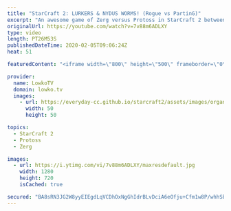```yaml
---
title: "StarCraft 2: LURKERS & NYDUS WORMS! (Rogue vs PartinG)"
excerpt: "An awesome game of Zerg versus Protoss in StarCraft 2 between the previous world champion Rogue and one of the strongest Protoss players PartinG. In this game we see a unique style to countering Lurkers and Nydus Worms from PartinG. He focuses heavily on Stalkers and Colossus, while denying the Nydus"
originalUrl: https://youtube.com/watch?v=7v88m6ADLXY
type: video
length: PT26M53S
publishedDateTime: 2020-02-05T09:06:24Z
heat: 51

featuredContent: "<iframe width=\"800\" height=\"500\" frameborder=\"0\" src=\"https://www.youtube.com/embed/7v88m6ADLXY\" allow=\"accelerometer; autoplay; encrypted-media; gyroscope; picture-in-picture\" allowfullscreen></iframe>"

provider:
  name: LowkoTV
  domain: lowko.tv
  images:
    - url: https://everyday-cc.github.io/starcraft2/assets/images/organizations/lowko.tv-50x50.jpg
      width: 50
      height: 50

topics:
  - StarCraft 2
  - Protoss
  - Zerg

images:
  - url: https://i.ytimg.com/vi/7v88m6ADLXY/maxresdefault.jpg
    width: 1280
    height: 720
    isCached: true

secured: "BA8sRN3JG2W8yyEIEgdLqVCDhOxNgGhIdrBLvDciA6eOfju+Cfm1w8P/whhSb5bssZon/PvSe64Ck3tuLKkFl/W1cJDLecmGm2gJXknPhU1Ns7OciPZe+xmIpKYCmf0fg4ktam8Jv+eBXaY+eENZD36uO3yL9xAsED7VJFn2smljLpo6OHSv6MC8hAcDT6n8b3Zxp0NfGQFo+jMTFdFZcTPMpf3jLCVQ4aXBV1bOkb2gjJAE03A9ly/xzoIvgRIspdeYvUHxLkAsXpB37xVc06P5yff0u6rx0Ho2YoPfmZEWDq8kYpJfG7SGSKBkaW4ucTafbx6N3XV07KqR9+4SUrQBQQOd07js3ze1oA35kfFfTJ3/g7/jbWZzdLatD4mxUmjIVF+zr6iachCu4J/ho9k8bW48Fxg3yFLXzEcQiuFddh80It4j5ftm+3W9ccyt;RWSYXNoyBhcB5PaTaheW1Q=="
---
```


